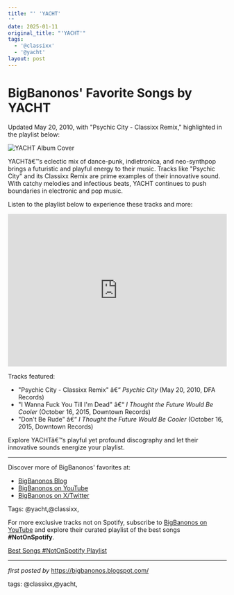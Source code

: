 ```yaml
---
title: "' 'YACHT'
'"
date: 2025-01-11
original_title: "'YACHT'"
tags:
  - '@classixx'
  - '@yacht'
layout: post
---
```

<div class="post-title"> <h1>BigBanonos' Favorite Songs by YACHT</h1>
</div>
<p>Updated May 20, 2010, with "Psychic City - Classixx Remix," highlighted in the playlist below:</p>
<div class="post-image"> <img src="https://jonabechtolt.com/Jona-Bechtolt-Michael-Raines-2024.jpg" alt="YACHT Album Cover">
</div>
<p>YACHTâ€™s eclectic mix of dance-punk, indietronica, and neo-synthpop brings a futuristic and playful energy to their music. Tracks like "Psychic City" and its Classixx Remix are prime examples of their innovative sound. With catchy melodies and infectious beats, YACHT continues to push boundaries in electronic and pop music.</p>
<p>Listen to the playlist below to experience these tracks and more:</p>
<div class="spotify-embed"> <iframe src="https://open.spotify.com/embed/playlist/0ozv82ZScvl9SnhUmcmjTa?utm_source=generator" width="100%" height="352" frameBorder="0" allowfullscreen="" allow="autoplay; clipboard-write; encrypted-media; fullscreen; picture-in-picture" loading="lazy"></iframe>
</div>
<p>Tracks featured:</p>
<ul> <li>"Psychic City - Classixx Remix" â€“ <i>Psychic City</i> (May 20, 2010, DFA Records)</li> <li>"I Wanna Fuck You Till I'm Dead" â€“ <i>I Thought the Future Would Be Cooler</i> (October 16, 2015, Downtown Records)</li> <li>"Don't Be Rude" â€“ <i>I Thought the Future Would Be Cooler</i> (October 16, 2015, Downtown Records)</li>
</ul>
<p>Explore YACHTâ€™s playful yet profound discography and let their innovative sounds energize your playlist.</p>
<hr>
<div class="post-footer"> <p>Discover more of BigBanonos' favorites at:</p> <ul> <li><a href="https://bigbanonos.blogspot.com/" target="_blank">BigBanonos Blog</a></li> <li><a href="https://www.youtube.com/@BigBanonos" target="_blank">BigBanonos on YouTube</a></li> <li><a href="https://x.com/bigbanonos" target="_blank">BigBanonos on X/Twitter</a></li> </ul>
</div>
<div class="post-tags"> Tags: @yacht,@classixx,
</div>


<!--Subscribe and Playlist Links-->
<div>
    <p>For more exclusive tracks not on Spotify, subscribe to <a href="https://www.youtube.com/@BigBanonos" target="_blank">BigBanonos on YouTube</a> and explore their curated playlist of the best songs <strong>#NotOnSpotify</strong>.</p>
    <p><a href="https://www.youtube.com/playlist?list=PLtuNtuTatqI0kFahUCbtbfenC_ET5O_tr" target="_blank">Best Songs #NotOnSpotify Playlist<br /></a></p></div>

<hr />

<p><em>first posted by</em> <a href="https://bigbanonos.blogspot.com/" rel="noopener" target="_new">https://bigbanonos.blogspot.com/</a></p>

<p>tags: @classixx,@yacht,</p>
